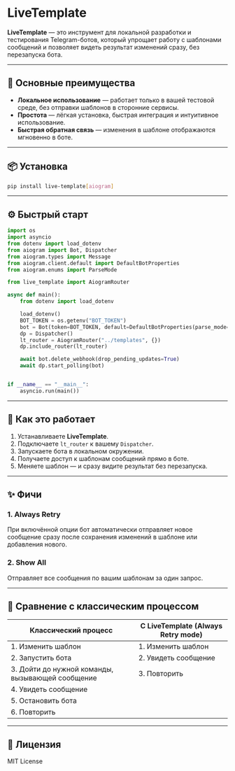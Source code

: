 # LiveTemplate

**LiveTemplate** — это инструмент для локальной разработки и тестирования Telegram-ботов, который упрощает работу с шаблонами сообщений и позволяет видеть результат изменений сразу, без перезапуска бота.

---

## 🚀 Основные преимущества
- **Локальное использование** — работает только в вашей тестовой среде, без отправки шаблонов в сторонние сервисы.
- **Простота** — лёгкая установка, быстрая интеграция и интуитивное использование.
- **Быстрая обратная связь** — изменения в шаблоне отображаются мгновенно в боте.

---

## 📦 Установка

```bash
pip install live-template[aiogram]
````

---

## ⚙️ Быстрый старт

```python
import os
import asyncio
from dotenv import load_dotenv
from aiogram import Bot, Dispatcher
from aiogram.types import Message
from aiogram.client.default import DefaultBotProperties
from aiogram.enums import ParseMode

from live_template import AiogramRouter

async def main():
    from dotenv import load_dotenv

    load_dotenv()
    BOT_TOKEN = os.getenv("BOT_TOKEN")
    bot = Bot(token=BOT_TOKEN, default=DefaultBotProperties(parse_mode=ParseMode.HTML))
    dp = Dispatcher()
    lt_router = AiogramRouter("../templates", {})
    dp.include_router(lt_router)

    await bot.delete_webhook(drop_pending_updates=True)
    await dp.start_polling(bot)


if __name__ == "__main__":
    asyncio.run(main())
```

---

## 🧩 Как это работает

1. Устанавливаете **LiveTemplate**.
2. Подключаете `lt_router` к вашему `Dispatcher`.
3. Запускаете бота в локальном окружении.
4. Получаете доступ к шаблонам сообщений прямо в боте.
5. Меняете шаблон — и сразу видите результат без перезапуска.

---

## ✨ Фичи

### 1. Always Retry

При включённой опции бот автоматически отправляет новое сообщение сразу после сохранения изменений в шаблоне или добавления нового.

### 2. Show All

Отправляет все сообщения по вашим шаблонам за один запрос.

---


## 🔄 Сравнение с классическим процессом

| Классический процесс                             | С LiveTemplate (Always Retry mode) |
| ------------------------------------------------ | ---------------------------------- |
| 1. Изменить шаблон                               | 1. Изменить шаблон                 |
| 2. Запустить бота                                | 2. Увидеть сообщение               |
| 3. Дойти до нужной команды, вызывающей сообщение | 3. Повторить                       |
| 4. Увидеть сообщение                             |                                    |
| 5. Остановить бота                               |                                    |
| 6. Повторить                                     |                                    |

---

## 📄 Лицензия

MIT License
